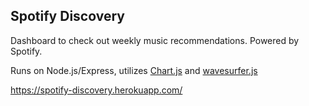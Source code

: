 ## Spotify Discovery

Dashboard to check out weekly music recommendations. Powered by Spotify.

Runs on Node.js/Express, utilizes [Chart.js](http://www.chartjs.org) and [wavesurfer.js](https://wavesurfer-js.org)

https://spotify-discovery.herokuapp.com/
